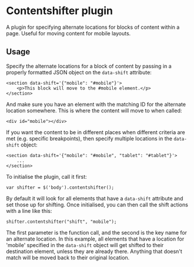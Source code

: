 # Contentshifter plugin

A plugin for specifying alternate locations for blocks of content within a page. Useful for moving content for mobile layouts.

## Usage

Specify the alternate locations for a block of content by passing in a properly formatted JSON object on the `data-shift` attribute:

	<section data-shift='{"mobile": "#mobile"}'>
		<p>This block will move to the #mobile element.</p>
	</section>

And make sure you have an element with the matching ID for the alternate location somewhere. This is where the content will move to when called:
	
	<div id="mobile"></div>

If you want the content to be in different places when different criteria are met (e.g. specific breakpoints), then specify multiple locations in the `data-shift` object:
	
	<section data-shift='{"mobile": "#mobile", "tablet": "#tablet"}'>
		...
	</section>
	
To initialise the plugin, call it first:

	var shifter = $('body').contentshifter();
	
By default it will look for all elements that have a `data-shift` attribute and set those up for shifting. Once initialised, you can then call the shift actions with a line like this:

	shifter.contentshifter("shift", "mobile");

The first parameter is the function call, and the second is the key name for an alternate location. In this example, all elements that have a location for 'mobile' specified in the `data-shift` object will get shifted to their destination element, unless they are already there. Anything that doesn't match will be moved back to their original location.